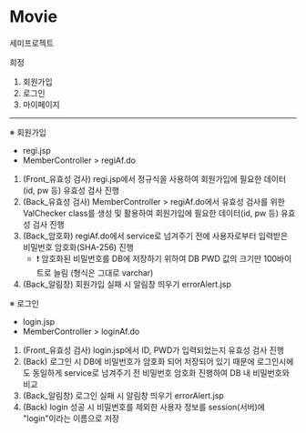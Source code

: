 # Movie
세미프로젝트

희정 
1. 회원가입
2. 로그인
3. 마이페이지

--------------------------------------------
※ 회원가입 
- regi.jsp
- MemberController > regiAf.do
1) (Front_유효성 검사) regi.jsp에서 정규식을 사용하여 회원가입에 필요한 데이터(id, pw 등) 유효성 검사 진행
2) (Back_유효성 검사) MemberController > regiAf.do에서 유효성 검사를 위한 ValChecker class를 생성 및 활용하여 회원가입에 필요한 데이터(id, pw 등) 유효성 검사 진행
3) (Back_암호화) regiAf.do에서 service로 넘겨주기 전에 사용자로부터 입력받은 비밀번호 암호화(SHA-256) 진행
    - ❗ 암호화된 비밀번호를 DB에 저장하기 위하여 DB PWD 값의 크기만 100바이트로 늘림 (형식은 그대로 varchar)
4) (Back_알림창) 회원가입 실패 시 알림창 띄우기 errorAlert.jsp


※ 로그인
- login.jsp
- MemberController > loginAf.do
1) (Front_유효성 검사) login.jsp에서 ID, PWD가 입력되었는지 유효성 검사 진행
2) (Back) 로그인 시 DB에 비밀번호가 암호화 되어 저장되어 있기 때문에 로그인시에도 동일하게 service로 넘겨주기 전 비밀번호 암호화 진행하여 DB 내 비밀번호와 비교
3) (Back_알림창) 로그인 실패 시 알림창 띄우기 errorAlert.jsp
4) (Back) login 성공 시 비밀번호를 제외한 사용자 정보를 session(서버)에 "login"이라는 이름으로 저장
